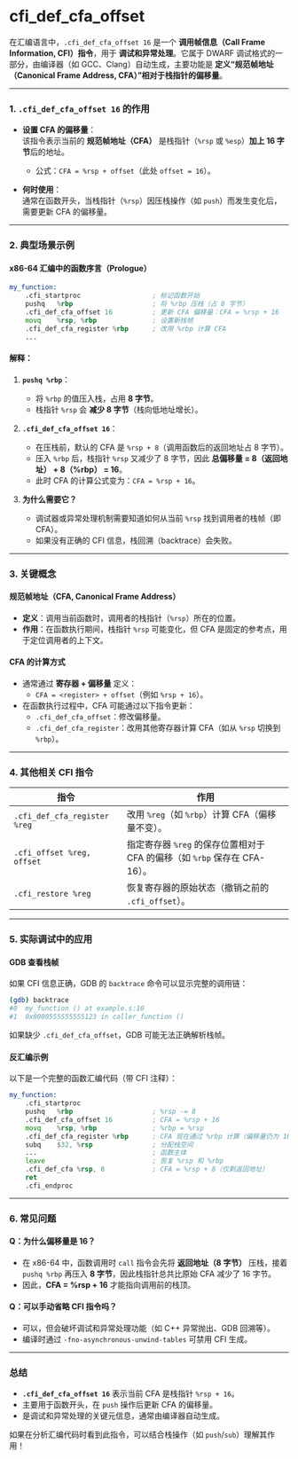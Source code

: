 # cfi_def_cfa_offset
在汇编语言中，`.cfi_def_cfa_offset 16` 是一个 **调用帧信息（Call Frame Information, CFI）指令**，用于 **调试和异常处理**。它属于 DWARF 调试格式的一部分，由编译器（如 GCC、Clang）自动生成，主要功能是 **定义“规范帧地址（Canonical Frame Address, CFA）”相对于栈指针的偏移量**。

---

### **1. `.cfi_def_cfa_offset 16` 的作用**
- **设置 CFA 的偏移量**：  
  该指令表示当前的 **规范帧地址（CFA）** 是栈指针（`%rsp` 或 `%esp`）**加上 16 字节**后的地址。  
  - 公式：`CFA = %rsp + offset`（此处 `offset = 16`）。

- **何时使用**：  
  通常在函数开头，当栈指针（`%rsp`）因压栈操作（如 `push`）而发生变化后，需要更新 CFA 的偏移量。

---

### **2. 典型场景示例**
#### **x86-64 汇编中的函数序言（Prologue）**
```asm
my_function:
    .cfi_startproc                  ; 标记函数开始
    pushq   %rbp                    ; 将 %rbp 压栈（占 8 字节）
    .cfi_def_cfa_offset 16          ; 更新 CFA 偏移量：CFA = %rsp + 16
    movq    %rsp, %rbp              ; 设置新栈帧
    .cfi_def_cfa_register %rbp      ; 改用 %rbp 计算 CFA
    ...
```
#### **解释**：
1. **`pushq %rbp`**：  
   - 将 `%rbp` 的值压入栈，占用 **8 字节**。  
   - 栈指针 `%rsp` 会 **减少 8 字节**（栈向低地址增长）。  

2. **`.cfi_def_cfa_offset 16`**：  
   - 在压栈前，默认的 CFA 是 `%rsp + 8`（调用函数后的返回地址占 8 字节）。  
   - 压入 `%rbp` 后，栈指针 `%rsp` 又减少了 8 字节，因此 **总偏移量 = 8（返回地址） + 8（%rbp） = 16**。  
   - 此时 CFA 的计算公式变为：`CFA = %rsp + 16`。  

3. **为什么需要它？**  
   - 调试器或异常处理机制需要知道如何从当前 `%rsp` 找到调用者的栈帧（即 CFA）。  
   - 如果没有正确的 CFI 信息，栈回溯（backtrace）会失败。

---

### **3. 关键概念**
#### **规范帧地址（CFA, Canonical Frame Address）**
- **定义**：调用当前函数时，调用者的栈指针（`%rsp`）所在的位置。  
- **作用**：在函数执行期间，栈指针 `%rsp` 可能变化，但 CFA 是固定的参考点，用于定位调用者的上下文。

#### **CFA 的计算方式**
- 通常通过 **寄存器 + 偏移量** 定义：  
  - `CFA = <register> + offset`（例如 `%rsp + 16`）。  
- 在函数执行过程中，CFA 可能通过以下指令更新：  
  - `.cfi_def_cfa_offset`：修改偏移量。  
  - `.cfi_def_cfa_register`：改用其他寄存器计算 CFA（如从 `%rsp` 切换到 `%rbp`）。

---

### **4. 其他相关 CFI 指令**
| 指令                          | 作用                                                                 |
|-------------------------------|----------------------------------------------------------------------|
| `.cfi_def_cfa_register %reg`  | 改用 `%reg`（如 `%rbp`）计算 CFA（偏移量不变）。                     |
| `.cfi_offset %reg, offset`    | 指定寄存器 `%reg` 的保存位置相对于 CFA 的偏移（如 `%rbp` 保存在 CFA-16）。 |
| `.cfi_restore %reg`           | 恢复寄存器的原始状态（撤销之前的 `.cfi_offset`）。                   |

---

### **5. 实际调试中的应用**
#### **GDB 查看栈帧**
如果 CFI 信息正确，GDB 的 `backtrace` 命令可以显示完整的调用链：
```bash
(gdb) backtrace
#0  my_function () at example.s:10
#1  0x0000555555555123 in caller_function ()
```
如果缺少 `.cfi_def_cfa_offset`，GDB 可能无法正确解析栈帧。

#### **反汇编示例**
以下是一个完整的函数汇编代码（带 CFI 注释）：
```asm
my_function:
    .cfi_startproc
    pushq   %rbp                    ; %rsp -= 8
    .cfi_def_cfa_offset 16          ; CFA = %rsp + 16
    movq    %rsp, %rbp              ; %rbp = %rsp
    .cfi_def_cfa_register %rbp      ; CFA 现在通过 %rbp 计算（偏移量仍为 16）
    subq    $32, %rsp               ; 分配栈空间
    ...                             ; 函数主体
    leave                           ; 恢复 %rsp 和 %rbp
    .cfi_def_cfa %rsp, 8            ; CFA = %rsp + 8（仅剩返回地址）
    ret
    .cfi_endproc
```

---

### **6. 常见问题**
#### **Q：为什么偏移量是 16？**
- 在 x86-64 中，函数调用时 `call` 指令会先将 **返回地址（8 字节）** 压栈，接着 `pushq %rbp` 再压入 **8 字节**，因此栈指针总共比原始 CFA 减少了 16 字节。  
- 因此，**CFA = %rsp + 16** 才能指向调用前的栈顶。

#### **Q：可以手动省略 CFI 指令吗？**
- 可以，但会破坏调试和异常处理功能（如 C++ 异常抛出、GDB 回溯等）。  
- 编译时通过 `-fno-asynchronous-unwind-tables` 可禁用 CFI 生成。

---

### **总结**
- **`.cfi_def_cfa_offset 16`** 表示当前 CFA 是栈指针 `%rsp + 16`。  
- 主要用于函数开头，在 `push` 操作后更新 CFA 的偏移量。  
- 是调试和异常处理的关键元信息，通常由编译器自动生成。  

如果在分析汇编代码时看到此指令，可以结合栈操作（如 `push`/`sub`）理解其作用！